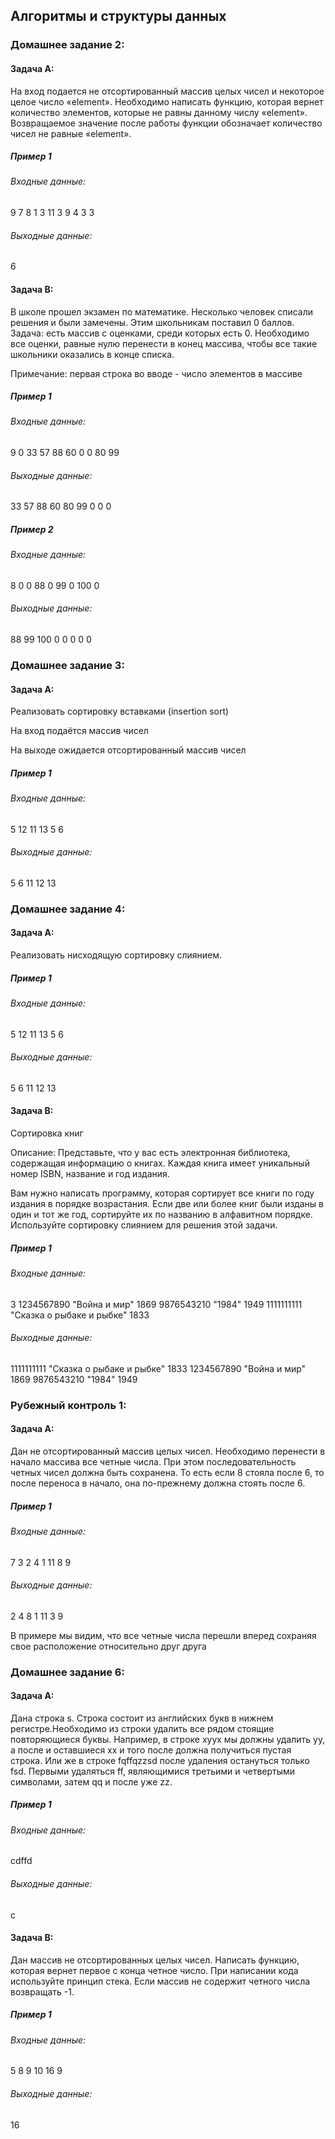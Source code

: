 ## Aлгоритмы и структуры данных


### Домашнее задание 2:


#### Задача А:
На вход подается не отсортированный массив целых чисел и некоторое целое число «element».
Необходимо написать функцию, которая вернет количество элементов, которые не равны данному числу «element».
Возвращаемое значение после работы функции обозначает количество чисел не равные «element».

##### Пример 1
###### Входные данные:

9
7 8 1 3 11 3 9 4 3
3
###### Выходные данные:

6

#### Задача В:

В школе прошел экзамен по математике. Несколько человек списали решения и были замечены. Этим школьникам поставил 0 баллов. Задача: есть массив с оценками, среди которых есть 0. Необходимо все оценки, равные нулю перенести в конец массива, чтобы все такие школьники оказались в конце списка.

Примечание: первая строка во вводе - число элементов в массиве
##### Пример 1
###### Входные данные:

9
0 33 57 88 60 0 0 80 99
###### Выходные данные:

33 57 88 60 80 99 0 0 0
##### Пример 2
###### Входные данные:

8
0 0 88 0 99 0 100 0 
###### Выходные данные:

88 99 100 0 0 0 0 0

### Домашнее задание 3:


#### Задача А:
Реализовать сортировку вставками (insertion sort)

На вход подаётся массив чисел

На выходе ожидается отсортированный массив чисел



##### Пример 1
###### Входные данные:

5
12 11 13  5  6

###### Выходные данные:

5 6 11 12 13

### Домашнее задание 4:


#### Задача А:
Реализовать нисходящую сортировку слиянием.
 



##### Пример 1
###### Входные данные:

5
12 11 13  5  6

###### Выходные данные:

5 6 11 12 13

#### Задача B:
Сортировка книг

Описание:
Представьте, что у вас есть электронная библиотека, содержащая информацию о книгах. Каждая книга имеет уникальный номер ISBN, название и год издания.

Вам нужно написать программу, которая сортирует все книги по году издания в порядке возрастания. Если две или более книг были изданы в один и тот же год, сортируйте их по названию в алфавитном порядке. Используйте сортировку слиянием для решения этой задачи.


##### Пример 1
###### Входные данные:

3
1234567890 "Война и мир" 1869
9876543210 "1984" 1949
1111111111 "Сказка о рыбаке и рыбке" 1833

###### Выходные данные:

1111111111 "Сказка о рыбаке и рыбке" 1833
1234567890 "Война и мир" 1869
9876543210 "1984" 1949

### Рубежный контроль 1:


#### Задача А:
Дан не отсортированный массив целых чисел. Необходимо перенести в начало массива все четные числа. При этом последовательность четных чисел должна быть сохранена. То есть если 8 стояла после 6, то после переноса в начало, она по-прежнему должна стоять после 6. 



##### Пример 1
###### Входные данные:

7
3 2 4 1 11 8 9

###### Выходные данные:

2 4 8 1 11 3 9

В примере мы видим, что все четные числа перешли вперед сохраняя свое расположение относительно друг друга
 
### Домашнее задание 6:


#### Задача А:
Дана строка s. Строка состоит из английских букв в нижнем регистре.Необходимо из строки удалить все рядом стоящие повторяющиеся буквы. Например, в строке xyyx мы должны удалить yy, а после и оставшиеся xx и того после должна получиться пустая строка. Или же в строке fqffqzzsd после удаления остануться только fsd. Первыми удаляться ff, являющимися третьими и четвертыми символами, затем qq и после уже zz.

##### Пример 1
###### Входные данные:

cdffd

###### Выходные данные:

c
#### Задача В:
Дан массив не отсортированных целых чисел. Написать функцию, которая вернет первое с конца четное число. При написании кода используйте принцип стека. Если массив не содержит четного числа возвращать -1.
##### Пример 1
###### Входные данные:

5
8 9 10 16 9
###### Выходные данные:
16
